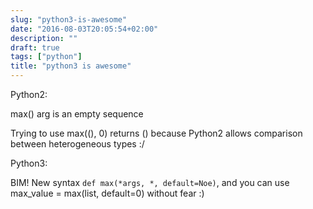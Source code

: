 ```yaml
---
slug: "python3-is-awesome"
date: "2016-08-03T20:05:54+02:00"
description: ""
draft: true
tags: ["python"]
title: "python3 is awesome"
---
```


Python2:

max() arg is an empty sequence

Trying to use max((), 0) returns () because Python2 allows
comparison between heterogeneous types :/

Python3:

BIM! New syntax `def max(*args, *, default=Noe)`, and you can
use max_value = max(list, default=0) without fear :)
